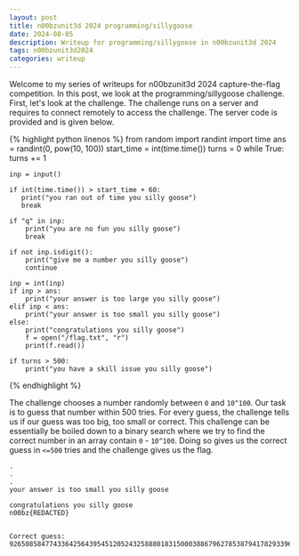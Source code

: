 ```yaml
---
layout: post
title: n00bzunit3d 2024 programming/sillygoose
date: 2024-08-05 
description: Writeup for programming/sillygoose in n00bzunit3d 2024
tags: n00bzunit3d2024
categories: writeup
---
```

Welcome to my series of writeups for n00bzunit3d 2024 capture-the-flag competition. In this post, we look at the programming/sillygoose challenge. First, let's look at the challenge. The challenge runs on a server and requires to connect remotely to access the challenge. The server code is provided and is given below.


{% highlight python linenos %}
from random import randint
import time
ans = randint(0, pow(10, 100))
start_time = int(time.time())
turns = 0
while True:
    turns += 1

    inp = input()

    if int(time.time()) > start_time + 60:
       print("you ran out of time you silly goose") 
       break

    if "q" in inp:
        print("you are no fun you silly goose")
        break

    if not inp.isdigit():
        print("give me a number you silly goose")
        continue

    inp = int(inp)
    if inp > ans:
        print("your answer is too large you silly goose")
    elif inp < ans:
        print("your answer is too small you silly goose")
    else:
        print("congratulations you silly goose")
        f = open("/flag.txt", "r")
        print(f.read())

    if turns > 500:
        print("you have a skill issue you silly goose")
{% endhighlight %}

The challenge chooses a number randomly between `0` and `10^100`. Our task is to guess that number within 500 tries. For every guess, the challenge tells us if our guess was too big, too small or correct. This challenge can be essentially be boiled down to a binary search where we try to find the correct number in an array contain `0` - `10^100`. Doing so gives us the correct guess in `<=500` tries and the challenge gives us the flag.

```
.
.
.
your answer is too small you silly goose

congratulations you silly goose
n00bz{REDACTED}


Correct guess: 9265085847743364256439545120524325888018315000388679627853879417829339611151938624173184616910518237
```